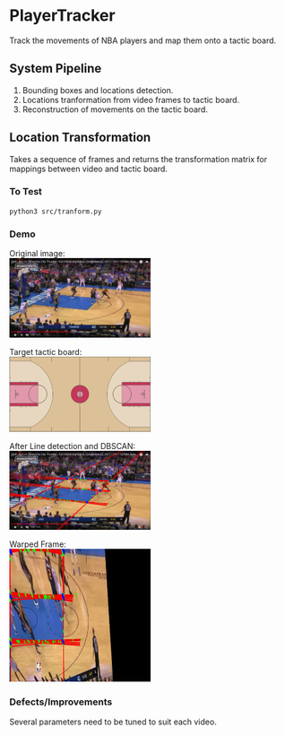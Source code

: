 # PlayerTracker

Track the movements of NBA players and map them onto a tactic board.  

## System Pipeline  

1. Bounding boxes and locations detection.  
2. Locations tranformation from video frames to tactic board.  
3. Reconstruction of movements on the tactic board.  

## Location Transformation

Takes a sequence of frames and returns the transformation matrix for mappings between video and tactic board.

### To Test

```
python3 src/tranform.py
```

### Demo

Original image:  
<img src="https://github.com/nickshao/PlayerTracker/blob/master/assets/t_original.jpg" width="50%" height="50%"/>  

Target tactic board:  
<img src="https://github.com/nickshao/PlayerTracker/blob/master/assets/court.jpg" width="50%" height="50%"/>  

After Line detection and DBSCAN:  
<img src="https://github.com/nickshao/PlayerTracker/blob/master/assets/t_houghlines.jpg" width="50%" height="50%"/>  

Warped Frame:  
<img src="https://github.com/nickshao/PlayerTracker/blob/master/assets/t_warped.jpg" width="50%" height="50%"/>  

### Defects/Improvements

Several parameters need to be tuned to suit each video.













